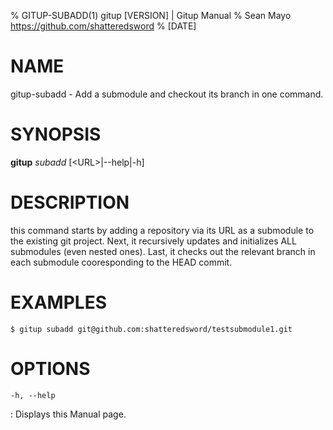 % GITUP-SUBADD(1) gitup [VERSION] | Gitup Manual
% Sean Mayo https://github.com/shatteredsword
% [DATE]

# NAME

gitup-subadd - Add a submodule and checkout its branch in one command.

# SYNOPSIS

**gitup** *subadd* \[<URL\>|-\-help|-h\]

# DESCRIPTION

this command starts by adding a repository via its URL as a submodule to the existing git project. Next, it recursively updates and initializes ALL submodules (even nested ones). Last, it checks out the relevant branch in each submodule cooresponding to the HEAD commit.

# EXAMPLES

`$ gitup subadd git@github.com:shatteredsword/testsubmodule1.git`

# OPTIONS

`-h, --help`

: Displays this Manual page.